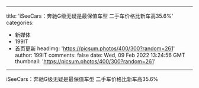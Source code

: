 
---
title: 'iSeeCars：奔驰G级无疑是最保值车型 二手车价格比新车高35.6%'
categories: 
 - 新媒体
 - 199IT
 - 首页更新
headimg: 'https://picsum.photos/400/300?random=261'
author: 199IT
comments: false
date: Wed, 09 Feb 2022 13:24:56 GMT
thumbnail: 'https://picsum.photos/400/300?random=261'
---

<div>   
iSeeCars：奔驰G级无疑是最保值车型 二手车价格比新车高35.6%  
</div>
            